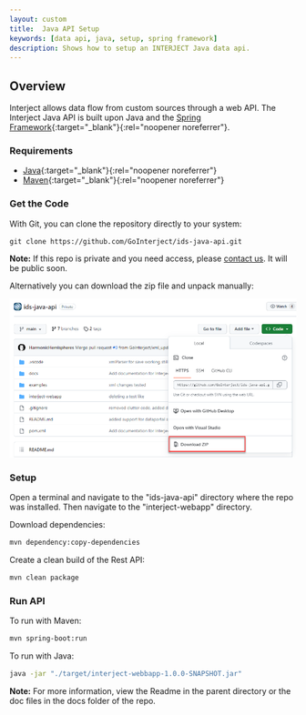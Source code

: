 ```yaml
---
layout: custom
title:  Java API Setup
keywords: [data api, java, setup, spring framework]
description: Shows how to setup an INTERJECT Java data api.
---
```


## Overview

Interject allows data flow from custom sources through a web API. The Interject Java API is built upon Java and the [Spring Framework](https://spring.io/projects/spring-framework){:target="_blank"}{:rel="noopener noreferrer"}.

### Requirements


* [Java](https://www.oracle.com/java/technologies/downloads/){:target="_blank"}{:rel="noopener noreferrer"}
* [Maven](https://maven.apache.org/download.cgi){:target="_blank"}{:rel="noopener noreferrer"}

###  **Get the Code**

With Git, you can clone the repository directly to your system:

```git
git clone https://github.com/GoInterject/ids-java-api.git
```

**Note:** If this repo is private and you need access, please [contact us](mailto:help@gointerject.com). It will be public soon.

Alternatively you can download the zip file and unpack manually:

![](/images/API/JavaDownloadZip.png)
<br>

### Setup

Open a terminal and navigate to the "ids-java-api" directory where the repo was installed. Then navigate to the "interject-webapp" directory.

Download dependencies:

```bash
mvn dependency:copy-dependencies
```

Create a clean build of the Rest API:

```bash
mvn clean package
```

### Run API

To run with Maven:

```bash
mvn spring-boot:run
```

To run with Java:

```bash
java -jar "./target/interject-webbapp-1.0.0-SNAPSHOT.jar"
```

**Note:** For more information, view the Readme in the parent directory or the doc files in the docs folder of the repo.